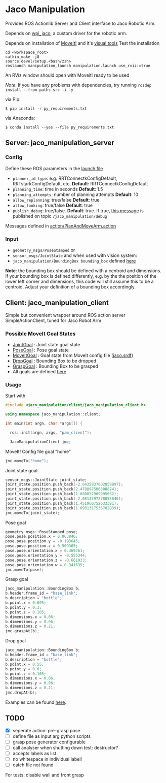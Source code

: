 # Jaco Manipulation

Provides ROS Actionlib Server and Client interface to Jaco Robotic Arm.

Depends on [wpi_jaco](), a custom driver for the robotic arm.

Depends on installation of [MoveIt!](https://moveit.ros.org/) and it's [visual tools](https://github.com/ros-planning/moveit_visual_tools)
Test the installation 
```
cd <workspace_root>
catkin_make -j8
source devel/setup.<bash/zsh>
roslaunch manipulation_launch manipulation.launch use_rviz:=true
```

An RViz window should open with Moveit! ready to be used

*Note*: If you have any problems with dependencies, try running `rosdep install --from-paths src -i -y`

via Pip:
```
$ pip install -r py_requirements.txt
```

via Anaconda:
```
$ conda install --yes --file py_requirements.txt
```

## Server: jaco\_manipulation_server
### Config
Define these ROS parameters in the [launch file](launch/jaco_manipulation.launch)
* `planner_id type`: e.g. RRTConnectkConfigDefault, RRTstarkConfigDefault, etc. **Default**: RRTConnectkConfigDefault
* `planning_time`: time in seconds **Default**: 1.5
* `planning_attempts`: number of planning attempts **Default**: 10
* `allow_replanning`: true/false **Default**: true
* `allow_looking`: true/false **Default**: true
* `publish_debug`: true/false. **Default**: true. If true, [this message](msg/JacoDebug.msg) is published on topic `/jaco_manipulation/debug`

Messages defined in [action/PlanAndMoveArm.action](action/PlanAndMoveArm.action)

### Input
* `geometry_msgs/PoseStamped` or 
* `sensor_msgs/JointState` and when used with vision system:
* `jaco_manipulation/BoundingBox bounding_box` defined [here](msg/BoundingBox.msg)

**Note**: the bounding box should be defined with a centroid and dimensions. If your bounding box is defined differently, e.g. by the the position of the lower left corner and dimensions, this code will still assume this to be a centroid. Adjust your definition of a bounding box accordingly.

## Client: jaco\_manipulation_client
Simple but convenient wrapper around ROS action server SimpleActionClient, tuned for Jaco Robot Arm

### Possible MoveIt Goal States
 * [JointGoal](include/jaco_manipulation/goals/joint_goal.h) : Joint state goal state
 * [PoseGoal](include/jaco_manipulation/goals/pose_goal.h) : Pose goal state
 * [MoveItGoal](include/jaco_manipulation/goals/move_it_goal.h) : Goal state from MoveIt config file ([jaco.srdf](https://github.com/ksatyaki/wpi_jaco/blob/develop/jaco_moveit_config/config/jaco.srdf)) 
 * [DropGoal](include/jaco_manipulation/goals/drop_goal.h) : Bounding Box to be dropped
 * [GraspGoal](include/jaco_manipulation/goals/grasp_goal.h) : Bounding Box to be grasped
 * All goals are defined [here](include/jaco_manipulation/goals) 

### Usage
Start with

```cpp
#include <jaco_manipulation/client/jaco_manipulation_client.h>

using namespace jaco_manipulation::client;

int main(int argn, char *args[]) {

  ros::init(argn, args, "pam_client");

  JacoManipulationClient jmc;
```
MoveIt! Config file goal "home"

```go
jmc.moveTo("home");
```

Joint state goal

```go
sensor_msgs::JointState joint_state;
joint_state.position.push_back(-2.6435937802859897);
joint_state.position.push_back(2.478897506888874);
joint_state.position.push_back(1.680057969995632);
joint_state.position.push_back(-2.0813597278055846);
joint_state.position.push_back(1.451960752633381);
joint_state.position.push_back(1.0931317536782839);
jmc.moveTo(joint_state);
```
Pose goal

```go
geometry_msgs::PoseStamped pose;
pose.pose.position.x = 0.063846;
pose.pose.position.y = -0.193645;
pose.pose.position.z = 0.509365;
pose.pose.orientation.x = 0.369761;
pose.pose.orientation.y = -0.555344;
pose.pose.orientation.z = -0.661933;
pose.pose.orientation.w = 0.341635;
jmc.moveTo(pose);
```

Grasp goal
```go
jaco_manipulation::BoundingBox b;
b.header.frame_id = "base_link";
b.description = "bottle";
b.point.x = 0.695;
b.point.y = 0.3;
b.point.z = 0.105;
b.dimensions.x = 0.06;
b.dimensions.y = 0.06;
b.dimensions.z = 0.21;
jmc.graspAt(b);
```

Drop goal
```go
jaco_manipulation::BoundingBox b;
b.header.frame_id = "base_link";
b.description = "bottle";
b.point.x = 0.55;
b.point.y = 0.0;
b.point.z = 0.105;
b.dimensions.x = 0.06;
b.dimensions.y = 0.06;
b.dimensions.z = 0.21;
jmc.dropAt(b);
```

Examples can be found [here](test/).


## TODO
- [x] seperate action: pre-grasp pose
- [ ] define file as input arg python scripts
- [ ] grasp pose generator configurable
- [ ] call analyser when shutting down test: destructor?
- [ ] accepts labels as list
- [ ] no whitespace in individual label!
- [ ] catch file not found

For tests: disable wall and front grasp
